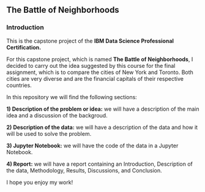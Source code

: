 ## The Battle of Neighborhoods
### Introduction

This is the capstone project of the **IBM Data Science Professional Certification.**

For this capstone project, which is named **The Battle of Neighborhoods**, I decided to carry out the idea suggested by this course for the final assignment, which is to compare the cities of New York and Toronto. Both cities are very diverse and are the financial capitals of their respective countries.

In this repository we will find the following sections:

**1) Description of the problem or idea:** we will have a description of the main idea and a discussion of the backgroud.

**2) Description of the data:** we will have a description of the data and how it will be used to solve the problem.

**3) Jupyter Notebook:** we will have the code of the data in a Jupyter Notebook.

**4) Report:** we will have a report containing an Introduction, Description of the data, Methodology, Results, Discussions, and Conclusion.
  
I hope you enjoy my work!
